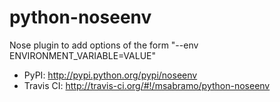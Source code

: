 python-noseenv
==============

Nose plugin to add options of the form "--env ENVIRONMENT_VARIABLE=VALUE"

* PyPI: http://pypi.python.org/pypi/noseenv
* Travis CI: http://travis-ci.org/#!/msabramo/python-noseenv
